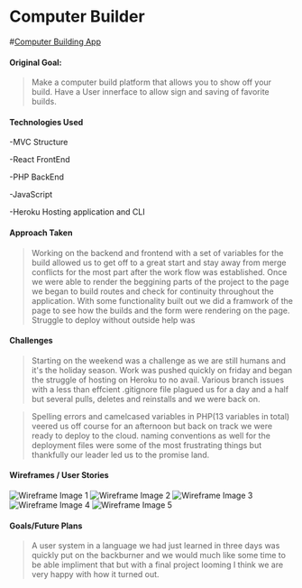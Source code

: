 # Computer Builder

<!-- link to hosted app -->
#[Computer Building App](https://floating-reef-72531.herokuapp.com/build/index.html)

#### Original Goal:
> Make a computer build platform that allows you to show off your build. Have a User innerface to allow sign and saving of favorite builds.
#### Technologies Used
-MVC Structure  

-React FrontEnd

-PHP BackEnd

-JavaScript

-Heroku Hosting application and CLI  

#### Approach Taken
>Working on the backend and frontend with a set of variables for the build allowed us to get off to a great start and stay away from merge conflicts for the most part after the work flow was established. Once we were able to render the beggining parts of the project to the page we began to build routes and check for continuity throughout the application. With some functionality built out we did a framwork of the page to see how the builds and the form were rendering on the page. Struggle to deploy without outside help was 

#### Challenges
>Starting on the weekend was a challenge as we are still humans and it's the holiday season. Work was pushed quickly on friday and began the struggle of hosting on Heroku to no avail. Various branch issues with a less than effcient .gitignore file plagued us for a day and a half but several pulls, deletes and reinstalls and we were back on. 

>Spelling errors and camelcased variables in PHP(13 variables in total) veered us off course for an afternoon but back on track we were ready to deploy to the cloud. naming conventions as well for the deployment files were some of the most frustrating things but thankfully our leader led us to the promise land. 

#### Wireframes /  User Stories
![Wireframe Image 1]( https://res.cloudinary.com/dcgapn1j0/image/upload/v1576557648/first_render_fw8yki.png "First Local Rendering")
![Wireframe Image 2]( https://res.cloudinary.com/dcgapn1j0/image/upload/v1576557657/basic_css_onknhb.png "Basic CSS Styling Applied To age")
![Wireframe Image 3]( https://res.cloudinary.com/dcgapn1j0/image/upload/v1576557640/first_form_render_mcnmez.png  "First Form Render")
![Wireframe Image 4]( https://res.cloudinary.com/dcgapn1j0/image/upload/v1576557630/seeded_data_wvipdk.png "Seeded Data from DB and On Page Submission")
![Wireframe Image 5]( https://res.cloudinary.com/dcgapn1j0/image/upload/v1576622056/final_heroku_deployment_thep4s.png "Final Deployment to Heroku")



#### Goals/Future Plans
> A user system in a language we had just learned in three days was quickly put on the backburner and we would much like some time to be able impliment that but with a final project looming I think we are very happy with how it turned out.

